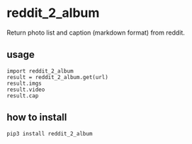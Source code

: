 # reddit_2_album

Return photo list and caption (markdown format) from reddit.

## usage

```
import reddit_2_album
result = reddit_2_album.get(url)
result.imgs
result.video
result.cap

```

## how to install

`pip3 install reddit_2_album`